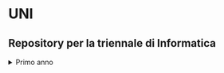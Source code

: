 # UNI
## Repository per la triennale di Informatica 

<details>
  <summary>Primo anno </summary>
| Corso | Dove Trovare il Materiale | Data |
|----------------------------------|----------------------------------------------------------------------------------------------------|------------|
| Metodologie di Programmazione  | [Esercizi](https://github.com/ajhxia/UNI/tree/main/Esercizi%20-%20Metodologie%20di%20Programmazione) | 03/04/2024 |
| Architetture degli Elaboratori  | [Esercizi](https://github.com/ajhxia/UNI/tree/main/Esercizi%20-%20Architetture%20degli%20Elaboratori) | 03/04/2023 |
| Algoritmi | - | - |
| Calcolo Integrale | - | - |

</details>

  
